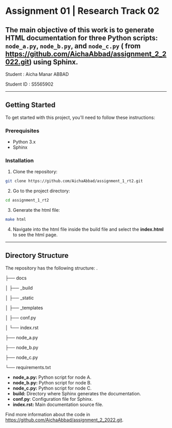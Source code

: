 # Assignment 01 | Research Track 02

The main objective of this work is to generate HTML documentation for three Python scripts: `node_a.py`, `node_b.py`, and `node_c.py` ( from https://github.com/AichaAbbad/assignment_2_2022.git) using Sphinx.
------------------------------------------

Student : Aicha Manar ABBAD

Student ID : S5565902

------------------------------------------

## Getting Started

To get started with this project, you'll need to follow these instructions:

### Prerequisites

- Python 3.x
- Sphinx

### Installation

1. Clone the repository:

```bash
git clone https://github.com/AichaAbbad/assignment_1_rt2.git
```
2. Go to the project directory:
```bash
cd assignment_1_rt2
```
3. Generate the html file:
```bash
make html
```
4. Navigate into the html file inside the build file and select the __index.html__ to see the html page.

---------------------------------------------

## Directory Structure

The repository has the following structure:
.

├── docs

│   ├── _build

│   ├── _static

│   ├── _templates

│   ├── conf.py

│   └── index.rst

├── node_a.py

├── node_b.py

├── node_c.py

└── requirements.txt

* __node_a.py:__ Python script for node A.
* __node_b.py:__ Python script for node B.
* __node_c.py:__ Python script for node C.
* __build:__ Directory where Sphinx generates the documentation.
* __conf.py__: Configuration file for Sphinx.
* __index.rst:__ Main documentation source file.

Find more information about the code in https://github.com/AichaAbbad/assignment_2_2022.git.

